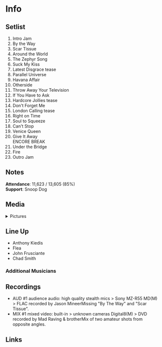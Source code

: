 # Info

## Setlist

1. Intro Jam
2. By the Way
3. Scar Tissue
4. Around the World
5. The Zephyr Song
6. Suck My Kiss
7. Latest Disgrace tease
8. Parallel Universe
9. Havana Affair
10. Otherside
11. Throw Away Your Television
12. If You Have to Ask
13. Hardcore Jollies tease
14. Don't Forget Me
15. London Calling tease
16. Right on Time
17. Soul to Squeeze
18. Can't Stop
19. Venice Queen
20. Give It Away
<br> ENCORE BREAK
21. Under the Bridge
22. Fire
23. Outro Jam

## Notes

**Attendance**: 11,623 / 13,605 (85%)
<br>
**Support**: Snoop Dog

## Media 

<details>
  <summary>Pictures</summary>
  <!--<img alt="Setlist" title="Setlist" src="_.jpg" height="200" />-->
</details>

## Line Up

* Anthony Kiedis
* Flea
* John Frusciante
* Chad Smith

### Additional Musicians

## Recordings

* AUD #1 audience audio: high quality stealth mics > Sony MZ-R55 MD(M) > FLAC recorded by Jason MineerMissing "By The Way" and "Scar Tissue".  
* MIX #1 mixed video: built-in > unknown cameras Digital8(M) > DVD recorded by Mad Raving & brotherMix of two amateur shots from opposite angles.

## Links
